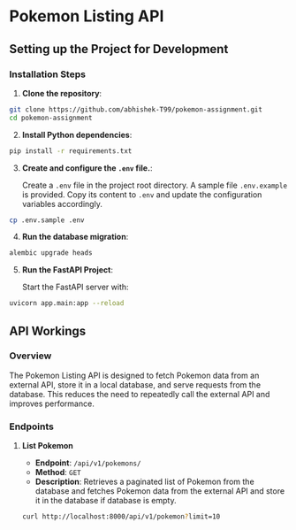 # Pokemon Listing API

## Setting up the Project for Development

### Installation Steps

1. **Clone the repository**:

```bash
git clone https://github.com/abhishek-T99/pokemon-assignment.git
cd pokemon-assignment
```

2. **Install Python dependencies**:

```bash
pip install -r requirements.txt
```

3. **Create and configure the `.env` file.**:

   Create a `.env` file in the project root directory. A sample file `.env.example` is provided. Copy its content to `.env` and update the configuration variables accordingly.

```bash
cp .env.sample .env
```

4. **Run the database migration**:

```bash
alembic upgrade heads
```

5. **Run the FastAPI Project**:

   Start the FastAPI server with:

```bash
uvicorn app.main:app --reload
```

## API Workings

### Overview

The Pokemon Listing API is designed to fetch Pokemon data from an external API, store it in a local database, and serve requests from the database. This reduces the need to repeatedly call the external API and improves performance.

### Endpoints

1. **List Pokemon**

   - **Endpoint**: `/api/v1/pokemons/`
   - **Method**: `GET`
   - **Description**: Retrieves a paginated list of Pokemon from the database and fetches Pokemon data from the external API and store it in the database if database is  empty.

   ```bash
   curl http://localhost:8000/api/v1/pokemon?limit=10
   ```